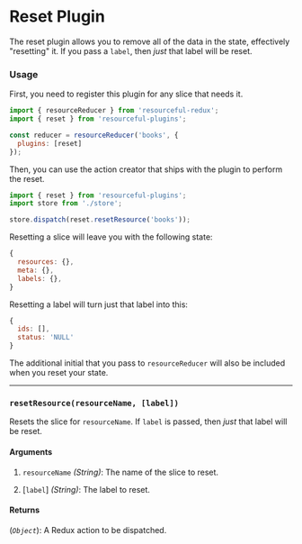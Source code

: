 # Reset Plugin

The reset plugin allows you to remove all of the data in the state, effectively
"resetting" it. If you pass a `label`, then _just_ that label will be reset.

### Usage

First, you need to register this plugin for any slice that needs it.

```js
import { resourceReducer } from 'resourceful-redux';
import { reset } from 'resourceful-plugins';

const reducer = resourceReducer('books', {
  plugins: [reset]
});
```

Then, you can use the action creator that ships with the plugin to perform the
reset.

```js
import { reset } from 'resourceful-plugins';
import store from './store';

store.dispatch(reset.resetResource('books'));
```

Resetting a slice will leave you with the following state:

```js
{
  resources: {},
  meta: {},
  labels: {},
}
```

Resetting a label will turn just that label into this:

```js
{
  ids: [],
  status: 'NULL'
}
```

The additional initial that you pass to `resourceReducer` will also be
included when you reset your state.

---

### `resetResource(resourceName, [label])`

Resets the slice for `resourceName`. If `label` is passed, then _just_ that
label will be reset.

#### Arguments

1. `resourceName` *(String)*: The name of the slice to reset.

2. [`label`] *(String)*: The label to reset.

#### Returns

(*`Object`*): A Redux action to be dispatched.
